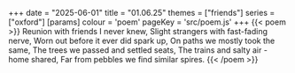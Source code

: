 +++
date = "2025-06-01"
title = "01.06.25"
themes = ["friends"]
series = ["oxford"]
[params]
  colour = 'poem'
  pageKey = 'src/poem.js'
+++
{{< poem >}}
Reunion with friends I never knew,
Slight strangers with fast-fading nerve,
Worn out before it ever did spark up,
On paths we mostly took the same,
The trees we passed and settled seats,
The trains and salty air - home shared,
Far from pebbles we find similar spires.
{{< /poem >}}